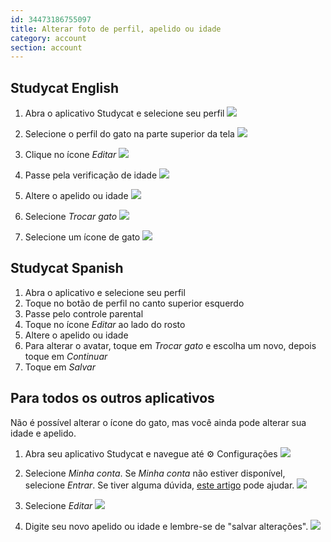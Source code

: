 ```yaml
---
id: 34473186755097
title: Alterar foto de perfil, apelido ou idade 
category: account
section: account
---
```

## Studycat English

1. Abra o aplicativo Studycat e selecione seu perfil
![](https://help.studycat.com/hc/article_attachments/34473186682009)

2. Selecione o perfil do gato na parte superior da tela
![](https://help.studycat.com/hc/article_attachments/34473186684953)

3. Clique no ícone _Editar_
![](https://help.studycat.com/hc/article_attachments/34473186707865)

4. Passe pela verificação de idade
![](https://help.studycat.com/hc/article_attachments/34473186715801)

5. Altere o apelido ou idade
![](https://help.studycat.com/hc/article_attachments/34473186721561)

6. Selecione _Trocar gato_
![](https://help.studycat.com/hc/article_attachments/34473186726041)

7. Selecione um ícone de gato
![](https://help.studycat.com/hc/article_attachments/34473149798937)

## Studycat Spanish

1. Abra o aplicativo e selecione seu perfil
2. Toque no botão de perfil no canto superior esquerdo 
3. Passe pelo controle parental
4. Toque no ícone _Editar_ ao lado do rosto
5. Altere o apelido ou idade
6. Para alterar o avatar, toque em _Trocar gato_ e escolha um novo, depois toque em _Continuar_
7. Toque em _Salvar_

## Para todos os outros aplicativos

Não é possível alterar o ícone do gato, mas você ainda pode alterar sua idade e apelido.

1. Abra seu aplicativo Studycat e navegue até ⚙️ Configurações
![](https://help.studycat.com/hc/article_attachments/34473149804697)

2. Selecione _Minha conta_. Se _Minha conta_ não estiver disponível, selecione _Entrar_. Se tiver alguma dúvida, [este artigo](https://help.studycat.com/hc/en-us/articles/360051281554-Access-your-free-trial-or-subscription) pode ajudar.
![](https://help.studycat.com/hc/article_attachments/34473149811993)

3. Selecione _Editar_
![](https://help.studycat.com/hc/article_attachments/34473186746521)

4. Digite seu novo apelido ou idade e lembre-se de "salvar alterações".
![](https://help.studycat.com/hc/article_attachments/34473149816729)